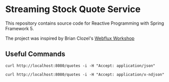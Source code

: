 # Streaming Stock Quote Service

This repository contains source code for Reactive Programming with Spring Framework 5.

The project was inspired by Brian Clozel's [Webflux Workshop](https://github.com/bclozel/webflux-workshop)

## Useful Commands
```curl http://localhost:8080/quotes -i -H "Accept: application/json"```

```curl http://localhost:8080/quotes -i -H "Accept: application/x-ndjson"```

